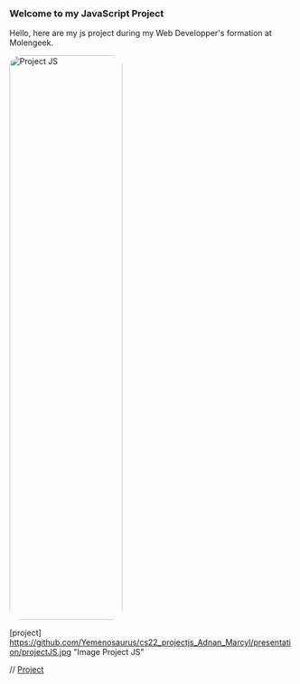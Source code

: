 ### Welcome to my JavaScript Project

Hello, here are my js project during my Web Developper's formation at Molengeek. 



<img src='./presentation/projectJS.jpg' style="width: 200px; height: 1000px; border-radius: 20px;" alt="Project JS">

[project] https://github.com/Yemenosaurus/cs22_projectjs_Adnan_Marcyl/presentation/projectJS.jpg "Image Project JS"


// [Project](https://github.com/Yemenosaurus/cs22_projectjs_Adnan_Marcyl/presentation/projectJS.jpg "Project JS")

